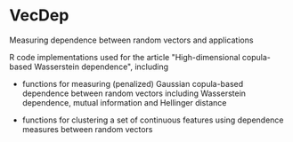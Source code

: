 # VecDep
Measuring dependence between random vectors and applications

R code implementations used for the article "High-dimensional copula-based Wasserstein dependence", including

- functions for measuring (penalized) Gaussian copula-based dependence between random vectors including Wasserstein dependence, mutual information and Hellinger distance

- functions for clustering a set of continuous features using dependence measures between random vectors  
